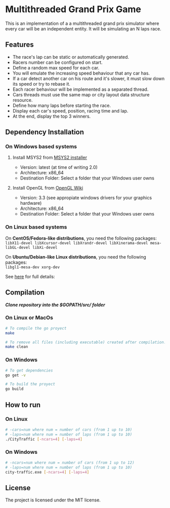 Multithreaded Grand Prix Game
===================================

This is an implementation of a a multithreaded grand prix simulator where every car will be an independent entity. 
It will be simulating an N laps race.


Features
--------

- The race's lap can be static or automatically generated.
- Racers number can be configured on start.
- Define a random max speed for each car.
- You will emulate the increasing speed behaviour that any car has.
- If a car detect another car on his route and it's slower, it must slow down its speed or try to rebase it.
- Each racer behaviour will be implemented as a separated thread.
- Cars threads must use the same map or city layout data structure resource.
- Define how many laps before starting the race.
- Display each car's speed, position, racing time and lap.
- At the end, display the top 3 winners.

Dependency Installation
-----------------------

### On __Windows__ based systems

1. Install MSYS2 from [MSYS2 installer](http://www.msys2.org/)
    * Version: latest (at time of writing 2.0)
    * Architecture: x86_64
    * Destination Folder: Select a folder that your Windows user owns
    
2. Install OpenGL from [OpenGL Wiki](https://www.khronos.org/opengl/wiki/Getting_Started#Windows)
    * Version: 3.3 (see appropiate windows drivers for your graphics hardware)
    * Architecture: x86_64
    * Destination Folder: Select a folder that your Windows user owns

### On __Linux__ based systems

On __CentOS/Fedora-like distributions__, you need the following packages:\
`libX11-devel libXcursor-devel libXrandr-devel libXinerama-devel mesa-libGL-devel libXi-devel`

On __Ubuntu/Debian-like Linux distributions__, you need the following packages:\
`libgl1-mesa-dev xorg-dev`

See [here](http://www.glfw.org/docs/latest/compile.html#compile_deps) for full details:

Compilation
-----------

__*Clone repository into the $GOPATH/src/ folder*__

### On __Linux__ or __MacOs__

```bash
# To compile the go proyect
make

# To remove all files (including executable) created after compilation.
make clean
```

### On __Windows__

```bash
# To get dependencies
go get -v

# To build the proyect
go build
```

How to run
----------

### On __Linux__

```bash
# -cars=num where num = number of cars (from 1 up to 10)
# -laps=num where num = number of laps (from 1 up to 10)
./CityTraffic [-ncars=4] [-laps=4]
```
### On __Windows__

```bash
# -ncars=num where num = number of cars (from 1 up to 12)
# -laps=num where num = number of laps (from 1 up to 10)
city-traffic.exe [-ncars=4] [-laps=4]
```

License
-------

The project is licensed under the MIT license.
